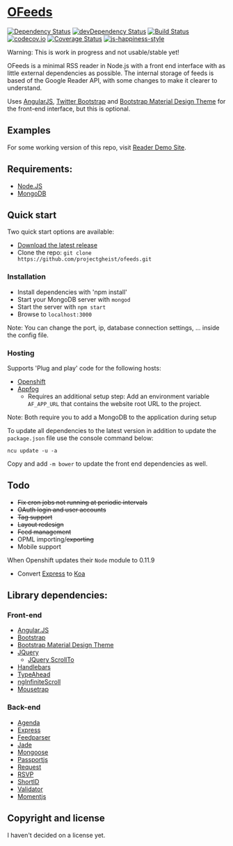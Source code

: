 # [OFeeds](https://github.com/projectgheist/ofeeds)

[![Dependency Status](https://david-dm.org/projectgheist/ofeeds.svg)](https://david-dm.org/projectgheist/ofeeds)
[![devDependency Status](https://david-dm.org/projectgheist/ofeeds/dev-status.svg)](https://david-dm.org/projectgheist/ofeeds#info=devDependencies)
[![Build Status](https://travis-ci.org/projectgheist/ofeeds.svg?branch=master)](https://travis-ci.org/projectgheist/ofeeds)
[![codecov.io](https://codecov.io/github/projectgheist/ofeeds/coverage.svg?branch=master)](https://codecov.io/github/projectgheist/ofeeds?branch=master)
[![Coverage Status](https://coveralls.io/repos/projectgheist/ofeeds/badge.svg?branch=master&service=github)](https://coveralls.io/github/projectgheist/ofeeds?branch=master)
[![js-happiness-style](https://img.shields.io/badge/code%20style-happiness-brightgreen.svg)](https://github.com/JedWatson/happiness)

Warning: This is work in progress and not usable/stable yet!

OFeeds is a minimal RSS reader in Node.js with a front end interface with as little external dependencies as possible.
The internal storage of feeds is based of the Google Reader API, with some changes to make it clearer to understand.

Uses [AngularJS](http://angularjs.org/), [Twitter Bootstrap](http://getbootstrap.com) and [Bootstrap Material Design Theme](https://github.com/FezVrasta/bootstrap-material-design) for the front-end interface, but this is optional.

## Examples

For some working version of this repo, visit [Reader Demo Site](http://reader-bapple.rhcloud.com/).

## Requirements:
* [Node.JS](http://nodejs.org/)
* [MongoDB](http://www.mongodb.org/)

## Quick start

Two quick start options are available:
* [Download the latest release](https://github.com/projectgheist/ofeeds/archive/master.zip)
* Clone the repo: `git clone https://github.com/projectgheist/ofeeds.git`

### Installation
* Install dependencies with 'npm install'
* Start your MongoDB server with `mongod`
* Start the server with `npm start`
* Browse to `localhost:3000`

Note: You can change the port, ip, database connection settings, ... inside the config file.

### Hosting

Supports 'Plug and play' code for the following hosts:

* [Openshift](https://www.openshift.com/)
* [Appfog](https://www.appfog.com/)
	* Requires an additional setup step:  Add an environment variable `AF_APP_URL` that contains the website root URL to the project.

Note: Both require you to add a MongoDB to the application during setup


To update all dependencies to the latest version in addition to update the `package.json` file use the console command below:

`ncu update -u -a`

Copy and add `-m bower` to update the front end dependencies as well.

## Todo

* ~~Fix cron jobs not running at periodic intervals~~
* ~~OAuth login and user accounts~~
* ~~Tag support~~
* ~~Layout redesign~~
* ~~Feed management~~
* OPML importing/~~exporting~~
* Mobile support

When Openshift updates their `Node` module to 0.11.9
* Convert [Express](http://expressjs.com/) to [Koa](http://koajs.com/)

## Library dependencies:

### Front-end

* [Angular.JS](http://angularjs.org/)
* [Bootstrap](http://getbootstrap.com)
* [Bootstrap Material Design Theme](https://github.com/FezVrasta/bootstrap-material-design)
* [JQuery](http://jquery.com/)
	* [JQuery ScrollTo](https://github.com/balupton/jquery-scrollto)
* [Handlebars](http://handlebarsjs.com/)
* [TypeAhead](https://github.com/twitter/typeahead.js/)
* [ngInfiniteScroll](http://binarymuse.github.io/ngInfiniteScroll/)
* [Mousetrap](http://craig.is/killing/mice)

### Back-end

* [Agenda](https://github.com/rschmukler/agenda)
* [Express](http://expressjs.com/)
* [Feedparser](https://github.com/danmactough/node-feedparser)
* [Jade](https://github.com/visionmedia/jade)
* [Mongoose](http://mongoosejs.com/)
* [Passportjs](http://passportjs.org/)
* [Request](https://github.com/mikeal/request)
* [RSVP](https://github.com/tildeio/rsvp.js)
* [ShortID](https://github.com/dylang/shortid)
* [Validator](https://github.com/chriso/validator.js)
* [Momentjs](http://momentjs.com/)

## Copyright and license
I haven't decided on a license yet.
